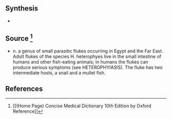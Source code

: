 ## Synthesis
- 
## Source [^1]
- n. a genus of small parasitic flukes occurring in Egypt and the Far East. Adult flukes of the species H. heterophyes live in the small intestine of humans and other fish-eating animals; in humans the flukes can produce serious symptoms (see HETEROPHYIASIS). The fluke has two intermediate hosts, a snail and a mullet fish.
## References

[^1]: [[(Home Page) Concise Medical Dictionary 10th Edition by Oxford Reference]]